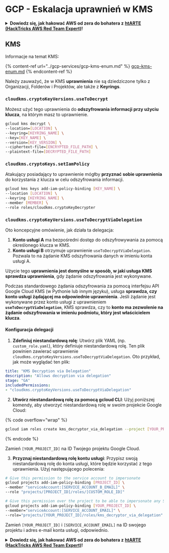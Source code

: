 # GCP - Eskalacja uprawnień w KMS

<details>

<summary><strong>Dowiedz się, jak hakować AWS od zera do bohatera z</strong> <a href="https://training.hacktricks.xyz/courses/arte"><strong>htARTE (HackTricks AWS Red Team Expert)</strong></a><strong>!</strong></summary>

Inne sposoby wsparcia HackTricks:

* Jeśli chcesz zobaczyć swoją **firmę reklamowaną w HackTricks** lub **pobrać HackTricks w formacie PDF**, sprawdź [**PLAN SUBSKRYPCJI**](https://github.com/sponsors/carlospolop)!
* Zdobądź [**oficjalne gadżety PEASS & HackTricks**](https://peass.creator-spring.com)
* Odkryj [**Rodzinę PEASS**](https://opensea.io/collection/the-peass-family), naszą kolekcję ekskluzywnych [**NFT**](https://opensea.io/collection/the-peass-family)
* **Dołącz do** 💬 [**grupy Discord**](https://discord.gg/hRep4RUj7f) lub [**grupy telegramowej**](https://t.me/peass) lub **śledź** mnie na **Twitterze** 🐦 [**@carlospolopm**](https://twitter.com/carlospolopm)**.**
* **Podziel się swoimi sztuczkami hakerskimi, przesyłając PR-y do** [**HackTricks**](https://github.com/carlospolop/hacktricks) i [**HackTricks Cloud**](https://github.com/carlospolop/hacktricks-cloud) github repos.

</details>

## KMS

Informacje na temat KMS:

{% content-ref url="../gcp-services/gcp-kms-enum.md" %}
[gcp-kms-enum.md](../gcp-services/gcp-kms-enum.md)
{% endcontent-ref %}

Należy zauważyć, że w KMS **uprawnienia** nie są dziedziczone tylko z Organizacji, Folderów i Projektów, ale także z **Keyrings**.

### `cloudkms.cryptoKeyVersions.useToDecrypt`

Możesz użyć tego uprawnienia do **odszyfrowania informacji przy użyciu klucza**, na którym masz to uprawnienie.
```bash
gcloud kms decrypt \
--location=[LOCATION] \
--keyring=[KEYRING_NAME] \
--key=[KEY_NAME] \
--version=[KEY_VERSION] \
--ciphertext-file=[ENCRYPTED_FILE_PATH] \
--plaintext-file=[DECRYPTED_FILE_PATH]
```
### `cloudkms.cryptoKeys.setIamPolicy`

Atakujący posiadający to uprawnienie mógłby **przyznać sobie uprawnienia** do korzystania z klucza w celu odszyfrowania informacji.
```bash
gcloud kms keys add-iam-policy-binding [KEY_NAME] \
--location [LOCATION] \
--keyring [KEYRING_NAME] \
--member [MEMBER] \
--role roles/cloudkms.cryptoKeyDecrypter
```
### `cloudkms.cryptoKeyVersions.useToDecryptViaDelegation`

Oto koncepcyjne omówienie, jak działa ta delegacja:

1. **Konto usługi A** ma bezpośredni dostęp do odszyfrowywania za pomocą określonego klucza w KMS.
2. **Konto usługi B** otrzymuje uprawnienie `useToDecryptViaDelegation`. Pozwala to na żądanie KMS odszyfrowania danych w imieniu konta usługi A.

Użycie tego **uprawnienia jest domyślne w sposób, w jaki usługa KMS sprawdza uprawnienia**, gdy żądanie odszyfrowania jest wykonywane.

Podczas standardowego żądania odszyfrowania za pomocą interfejsu API Google Cloud KMS (w Pythonie lub innym języku), usługa **sprawdza, czy konto usługi żądającej ma odpowiednie uprawnienia**. Jeśli żądanie jest wykonywane przez konto usługi z uprawnieniem **`useToDecryptViaDelegation`**, KMS sprawdza, czy to **konto ma zezwolenie na żądanie odszyfrowania w imieniu podmiotu, który jest właścicielem klucza**.

#### Konfiguracja delegacji

1. **Zdefiniuj niestandardową rolę**: Utwórz plik YAML (np. `custom_role.yaml`), który definiuje niestandardową rolę. Ten plik powinien zawierać uprawnienie `cloudkms.cryptoKeyVersions.useToDecryptViaDelegation`. Oto przykład, jak może wyglądać ten plik:
```yaml
title: "KMS Decryption via Delegation"
description: "Allows decryption via delegation"
stage: "GA"
includedPermissions:
- "cloudkms.cryptoKeyVersions.useToDecryptViaDelegation"
```
2. **Utwórz niestandardową rolę za pomocą gcloud CLI**: Użyj poniższej komendy, aby utworzyć niestandardową rolę w swoim projekcie Google Cloud:

{% code overflow="wrap" %}
```bash
gcloud iam roles create kms_decryptor_via_delegation --project [YOUR_PROJECT_ID] --file custom_role.yaml
```
{% endcode %}

Zamień `[YOUR_PROJECT_ID]` na ID Twojego projektu Google Cloud.

3. **Przyznaj niestandardową rolę kontu usługi**: Przypisz swoją niestandardową rolę do konta usługi, które będzie korzystać z tego uprawnienia. Użyj następującego polecenia:
```bash
# Give this permission to the service account to impersonate
gcloud projects add-iam-policy-binding [PROJECT_ID] \
--member "serviceAccount:[SERVICE_ACCOUNT_B_EMAIL]" \
--role "projects/[PROJECT_ID]/roles/[CUSTOM_ROLE_ID]"

# Give this permission over the project to be able to impersonate any SA
gcloud projects add-iam-policy-binding [YOUR_PROJECT_ID] \
--member="serviceAccount:[SERVICE_ACCOUNT_EMAIL]" \
--role="projects/[YOUR_PROJECT_ID]/roles/kms_decryptor_via_delegation"
```
Zamień `[YOUR_PROJECT_ID]` i `[SERVICE_ACCOUNT_EMAIL]` na ID swojego projektu i adres e-mail konta usługi, odpowiednio.

<details>

<summary><strong>Dowiedz się, jak hakować AWS od zera do bohatera z</strong> <a href="https://training.hacktricks.xyz/courses/arte"><strong>htARTE (HackTricks AWS Red Team Expert)</strong></a><strong>!</strong></summary>

Inne sposoby wsparcia HackTricks:

* Jeśli chcesz zobaczyć **reklamę swojej firmy w HackTricks** lub **pobrać HackTricks w formacie PDF**, sprawdź [**SUBSCRIPTION PLANS**](https://github.com/sponsors/carlospolop)!
* Zdobądź [**oficjalne gadżety PEASS & HackTricks**](https://peass.creator-spring.com)
* Odkryj [**Rodzinę PEASS**](https://opensea.io/collection/the-peass-family), naszą kolekcję ekskluzywnych [**NFT**](https://opensea.io/collection/the-peass-family)
* **Dołącz do** 💬 [**grupy Discord**](https://discord.gg/hRep4RUj7f) lub [**grupy telegramowej**](https://t.me/peass) lub **śledź** mnie na **Twitterze** 🐦 [**@carlospolopm**](https://twitter.com/carlospolopm)**.**
* **Podziel się swoimi sztuczkami hakerskimi, przesyłając PR-y do** [**HackTricks**](https://github.com/carlospolop/hacktricks) i [**HackTricks Cloud**](https://github.com/carlospolop/hacktricks-cloud) repozytoriów github.

</details>
